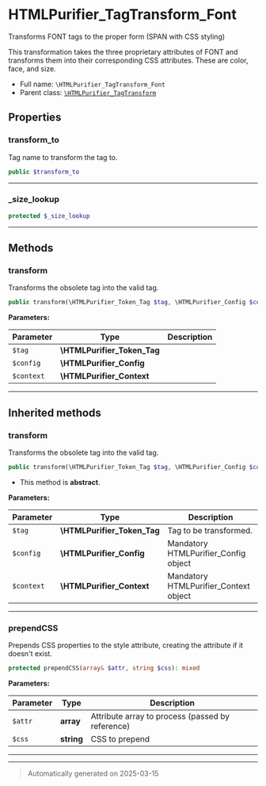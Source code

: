 
# HTMLPurifier_TagTransform_Font

Transforms FONT tags to the proper form (SPAN with CSS styling)

This transformation takes the three proprietary attributes of FONT and
transforms them into their corresponding CSS attributes.  These are color,
face, and size.

* Full name: `\HTMLPurifier_TagTransform_Font`
* Parent class: [`\HTMLPurifier_TagTransform`](./HTMLPurifier_TagTransform.md)



## Properties


### transform_to

Tag name to transform the tag to.

```php
public $transform_to
```






***

### _size_lookup



```php
protected $_size_lookup
```






***

## Methods


### transform

Transforms the obsolete tag into the valid tag.

```php
public transform(\HTMLPurifier_Token_Tag $tag, \HTMLPurifier_Config $config, \HTMLPurifier_Context $context): \HTMLPurifier_Token_End|string
```








**Parameters:**

| Parameter | Type | Description |
|-----------|------|-------------|
| `$tag` | **\HTMLPurifier_Token_Tag** |  |
| `$config` | **\HTMLPurifier_Config** |  |
| `$context` | **\HTMLPurifier_Context** |  |





***


## Inherited methods


### transform

Transforms the obsolete tag into the valid tag.

```php
public transform(\HTMLPurifier_Token_Tag $tag, \HTMLPurifier_Config $config, \HTMLPurifier_Context $context): mixed
```




* This method is **abstract**.



**Parameters:**

| Parameter | Type | Description |
|-----------|------|-------------|
| `$tag` | **\HTMLPurifier_Token_Tag** | Tag to be transformed. |
| `$config` | **\HTMLPurifier_Config** | Mandatory HTMLPurifier_Config object |
| `$context` | **\HTMLPurifier_Context** | Mandatory HTMLPurifier_Context object |





***

### prependCSS

Prepends CSS properties to the style attribute, creating the
attribute if it doesn't exist.

```php
protected prependCSS(array& $attr, string $css): mixed
```








**Parameters:**

| Parameter | Type | Description |
|-----------|------|-------------|
| `$attr` | **array** | Attribute array to process (passed by reference) |
| `$css` | **string** | CSS to prepend |





***


***
> Automatically generated on 2025-03-15
